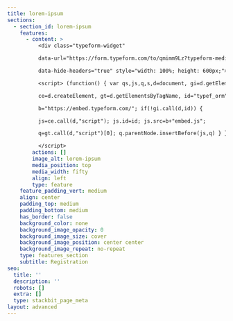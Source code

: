 ```yaml
---
title: lorem-ipsum
sections:
  - section_id: lorem-ipsum
    features:
      - content: >
          <div class="typeform-widget"

          data-url="https://form.typeform.com/to/qmimm9Lz?typeform-medium=embed-snippet"

          data-hide-headers="true" style="width: 100%; height: 600px;"></div>

          <script> (function() { var qs,js,q,s,d=document, gi=d.getElementById,

          ce=d.createElement, gt=d.getElementsByTagName, id="typef_orm",

          b="https://embed.typeform.com/"; if(!gi.call(d,id)) {

          js=ce.call(d,"script"); js.id=id; js.src=b+"embed.js";

          q=gt.call(d,"script")[0]; q.parentNode.insertBefore(js,q) } })()

          </script>
        actions: []
        image_alt: lorem-ipsum
        media_position: top
        media_width: fifty
        align: left
        type: feature
    feature_padding_vert: medium
    align: center
    padding_top: medium
    padding_bottom: medium
    has_border: false
    background_color: none
    background_image_opacity: 0
    background_image_size: cover
    background_image_position: center center
    background_image_repeat: no-repeat
    type: features_section
    subtitle: Registration
seo:
  title: ''
  description: ''
  robots: []
  extra: []
  type: stackbit_page_meta
layout: advanced
---
```

